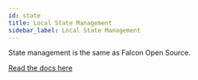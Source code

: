 ```yaml
---
id: state
title: Local State Management
sidebar_label: Local State Management
---
```


State management is the same as Falcon Open Source.

[Read the docs here](/docs/open-source/falcon-client/local-state-management)
